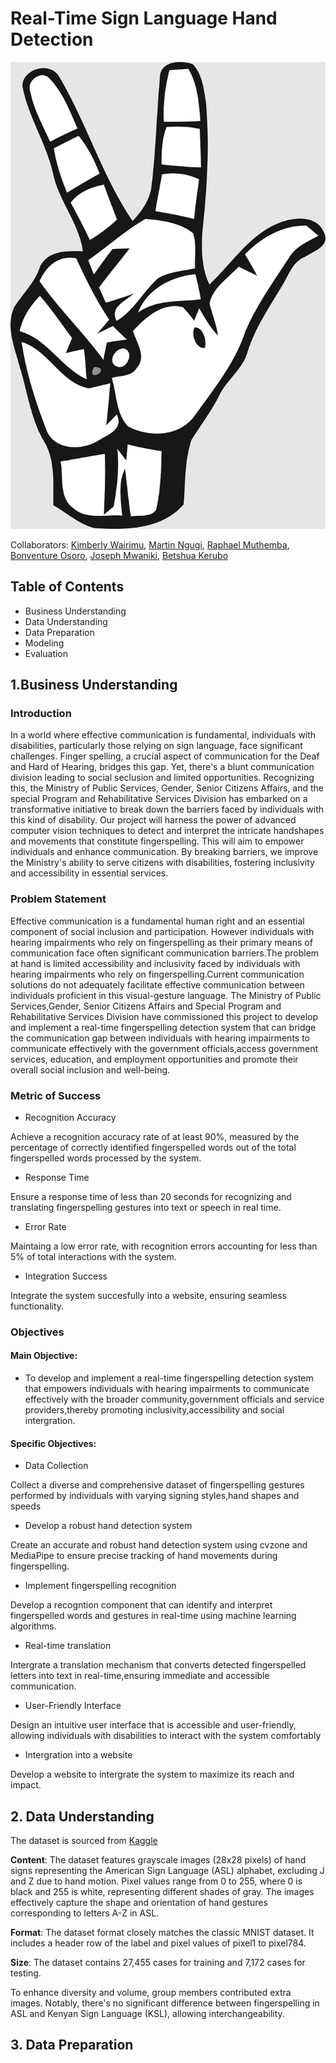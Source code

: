 # Real-Time Sign Language Hand Detection

![ksl image](https://github.com/BetshuaK/The_Black_Tide/raw/main/ksl%20image.png?raw=true)

Collaborators: [Kimberly Wairimu](https://github.com/KimberlyWairimu), [Martin Ngugi](https://github.com/martin-ngugi), [Raphael Muthemba](https://github.com/Rafael-Muthemba), [Bonventure Osoro](https://github.com/osoroSan), [Joseph Mwaniki](https://github.com/JosephMwaniki), [Betshua Kerubo](https://github.com/BetshuaK)

## Table of Contents

* Business Understanding
* Data Understanding
* Data Preparation
* Modeling
* Evaluation

## 1.Business Understanding

### Introduction

In a world where effective communication is fundamental, individuals with disabilities, particularly those relying on sign language, face significant challenges. Finger spelling, a crucial aspect of communication for the Deaf and Hard of Hearing, bridges this gap. Yet, there's a blunt communication division leading to social seclusion and limited opportunities. Recognizing this, the Ministry of Public Services, Gender, Senior Citizens Affairs, and the special Program and Rehabilitative Services Division has embarked on a transformative initiative to break down the barriers faced by individuals with this kind of disability. Our project will harness the power of advanced computer vision techniques to detect and interpret the intricate handshapes and movements that constitute fingerspelling. This will aim to empower individuals and enhance communication. By breaking barriers, we improve the Ministry's ability to serve citizens with disabilities, fostering inclusivity and accessibility in essential services.

### Problem Statement

Effective communication is a fundamental human right and an essential component of social inclusion and participation. However individuals with hearing impairments who rely on fingerspelling as their primary means of communication face often significant communication barriers.The problem at hand is limited accessibility and inclusivity faced by individuals with hearing impairments who rely on fingerspelling.Current communication solutions do not adequately facilitate effective communication between individuals proficient in this visual-gesture language. The Ministry of Public Services,Gender, Senior Citizens Affairs and Special Program and Rehabilitative Services Division have commissioned this project to develop and implement a real-time fingerspelling detection system that can bridge the communication gap between individuals with hearing impairments to communicate effectively with the government officials,access government services, education, and employment opportunities and promote their overall social inclusion and well-being.

### Metric of Success

* Recognition Accuracy

Achieve a recognition accuracy rate of at least 90%, measured by the percentage of correctly identified fingerspelled words out of the total fingerspelled words processed by the system.

 * Response Time

Ensure a response time of less than 20 seconds for recognizing and translating fingerspelling gestures into text or speech in real time.

* Error Rate

Maintaing a low error rate, with recognition errors accounting for less than 5% of total interactions with the system.

* Integration Success
  
Integrate the system succesfully into a website, ensuring seamless functionality.

### Objectives

#### Main Objective: 

* To develop and implement a real-time fingerspelling detection system that empowers individuals with hearing impairments to communicate effectively with the broader community,government officials and service providers,thereby promoting inclusivity,accessibility and social intergration.

#### Specific Objectives:

* Data Collection

Collect a diverse and comprehensive dataset of fingerspelling gestures performed by individuals with varying signing styles,hand shapes and speeds

* Develop a robust hand detection system

Create an accurate and robust hand detection system using cvzone and MediaPipe to ensure precise tracking of hand movements during fingerspelling.

* Implement fingerspelling recognition

Develop a recogntion component that can identify and interpret fingerspelled words and gestures in real-time using machine learning algorithms.

* Real-time translation

Intergrate a translation mechanism that converts detected fingerspelled letters into text in real-time,ensuring immediate and accessible communication.

* User-Friendly Interface

Design an intuitive user interface that is accessible and user-friendly, allowing individuals with disabilities to interact with the system comfortably

* Intergration into a website

Develop a website to intergrate the system to maximize its reach and impact.

## 2. Data Understanding

The dataset is sourced from [Kaggle](https://www.kaggle.com/datasets/datamunge/sign-language-mnist)

**Content**: The dataset features grayscale images (28x28 pixels) of hand signs representing the American Sign Language (ASL) alphabet, excluding J and Z due to hand motion. Pixel values range from 0 to 255, where 0 is black and 255 is white, representing different shades of gray. The images effectively capture the shape and orientation of hand gestures corresponding to letters A-Z in ASL.

**Format**: The dataset format closely matches the classic MNIST dataset. It includes a header row of the label and pixel values of pixel1 to pixel784.

**Size**: The dataset contains 27,455 cases for training and 7,172 cases for testing.

To enhance diversity and volume, group members contributed extra images. Notably, there's no significant difference between fingerspelling in ASL and Kenyan Sign Language (KSL), allowing interchangeability.

## 3. Data Preparation

